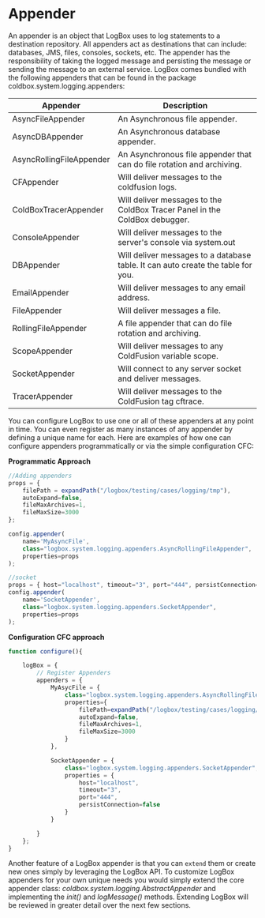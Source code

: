 # Appender

An appender is an object that LogBox uses to log statements to a destination repository. All appenders act as destinations that can include: databases, JMS, files, consoles, sockets, etc. The appender has the responsibility of taking the logged message and persisting the message or sending the message to an external service. LogBox comes bundled with the following appenders that can be found in the package coldbox.system.logging.appenders:

|Appender|Description|
|--|--|
|AsyncFileAppender |An Asynchronous file appender.|
|AsyncDBAppender |An Asynchronous database appender.|
|AsyncRollingFileAppender |An Asynchronous file appender that can do file rotation and archiving.|
|CFAppender |Will deliver messages to the coldfusion logs.|
|ColdBoxTracerAppender |Will deliver messages to the ColdBox Tracer Panel in the ColdBox debugger.|
|ConsoleAppender |Will deliver messages to the server's console via system.out |
|DBAppender|Will deliver messages to a database table. It can auto create the table for you. |
|EmailAppender |Will deliver messages to any email address.|
|FileAppender |Will deliver messages a file. |
|RollingFileAppender |A file appender that can do file rotation and archiving.|
|ScopeAppender |Will deliver messages to any ColdFusion variable scope.|
|SocketAppender|Will connect to any server socket and deliver messages. |
|TracerAppender |Will deliver messages to the ColdFusion tag cftrace. |

You can configure LogBox to use one or all of these appenders at any point in time. You can even register as many instances of any appender by defining a unique name for each. Here are examples of how one can configure appenders programmatically or via the simple configuration CFC:


**Programmatic Approach**

```javascript
//Adding appenders
props = {
	filePath = expandPath("/logbox/testing/cases/logging/tmp"),
	autoExpand=false,
	fileMaxArchives=1,
	fileMaxSize=3000
};

config.appender(
	name='MyAsyncFile',
	class="logbox.system.logging.appenders.AsyncRollingFileAppender",
	properties=props
);

//socket
props = { host="localhost", timeout="3", port="444", persistConnection=false };
config.appender(
	name='SocketAppender',
	class="logbox.system.logging.appenders.SocketAppender",
	properties=props
);
```

**Configuration CFC approach**

```javascript
function configure(){

	logBox = {
		// Register Appenders
		appenders = {
			MyAsycFile = {
				class="logbox.system.logging.appenders.AsyncRollingFileAppender",
				properties={
					filePath=expandPath("/logbox/testing/cases/logging/tmp"),
					autoExpand=false,
					fileMaxArchives=1,
					fileMaxSize=3000
				}
			},

			SocketAppender = {
				class="logbox.system.logging.appenders.SocketAppender",
				properties = {
					host="localhost",
					timeout="3",
					port="444",
					persistConnection=false
				}
			}

		}
	};
}
```

Another feature of a LogBox appender is that you can `extend` them or create new ones simply by leveraging the LogBox API. To customize LogBox appenders for your own unique needs you would simply extend the core appender class: <i>coldbox.system.logging.AbstractAppender</i> and implementing the <i>init()</i> and <i>logMessage()</i> methods. Extending LogBox will be reviewed in greater detail over the next few sections.
